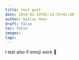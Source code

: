 ```yaml
---
title: test post
date: 2019-02-19T02:14:57+01:00
author: Niklas Heer
draft: false
toc: false
images:
tags:
---
```


I test also if emoji work :rocket:
